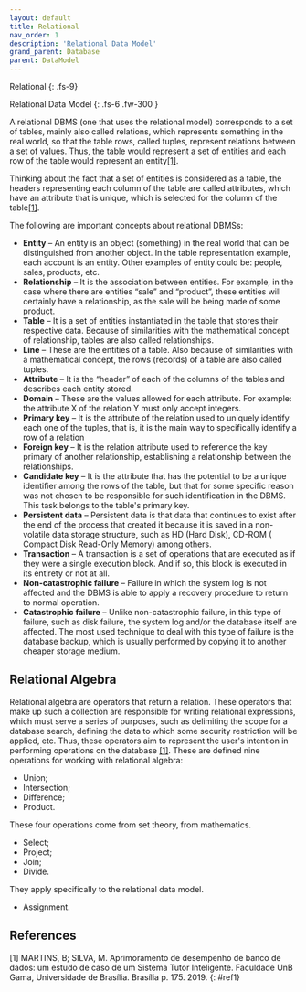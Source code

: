 ```yaml
---
layout: default
title: Relational
nav_order: 1
description: 'Relational Data Model'
grand_parent: Database
parent: DataModel
---
```


Relational
{: .fs-9}

Relational Data Model
{: .fs-6 .fw-300  }

A relational DBMS (one that uses the relational model) corresponds to a set of tables, mainly also called relations, which represents something in the real world, so that the table rows, called tuples, represent relations between a set of values. Thus, the table would represent a set of entities and each row of the table would represent an entity[[1]](#ref1).

Thinking about the fact that a set of entities is considered as a table, the headers representing each column of the table are called attributes, which have an attribute that is unique, which is selected for the column of the table[[1]](#ref1).

The following are important concepts about relational DBMSs:
- **Entity** – An entity is an object (something) in the real world that can be distinguished from another object. In the table representation example, each account is an entity. Other examples of entity could be: people, sales, products, etc.
- **Relationship** – It is the association between entities. For example, in the case where there are entities “sale” and “product”, these entities will certainly have a relationship, as the sale will be being made of some product.
- **Table** – It is a set of entities instantiated in the table that stores their respective data. Because of similarities with the mathematical concept of relationship, tables are also called relationships.
- **Line** – These are the entities of a table. Also because of similarities with a mathematical concept, the rows (records) of a table are also called tuples.
- **Attribute** – It is the “header” of each of the columns of the tables and describes each entity stored.
- **Domain** – These are the values ​​allowed for each attribute. For example: the attribute X of the relation Y must only accept integers.
- **Primary key** – It is the attribute of the relation used to uniquely identify each one of the tuples, that is, it is the main way to specifically identify a row of a relation
- **Foreign key** – It is the relation attribute used to reference the key
primary of another relationship, establishing a relationship between the relationships.
- **Candidate key** – It is the attribute that has the potential to be a unique identifier among the rows of the table, but that for some specific reason was not chosen to be responsible for such identification in the DBMS. This task belongs to the table's primary key.
- **Persistent data** – Persistent data is that data that continues to exist after the end of the process that created it because it is saved in a non-volatile data storage structure, such as HD (Hard Disk), CD-ROM ( Compact Disk Read-Only Memory) among others.
- **Transaction** – A transaction is a set of operations that are executed as if they were a single execution block. And if so, this block is executed in its entirety or not at all.
- **Non-catastrophic failure** – Failure in which the system log is not affected and the DBMS is able to apply a recovery procedure to return to normal operation.
- **Catastrophic failure** – Unlike non-catastrophic failure, in this type of failure, such as disk failure, the system log and/or the database itself are affected. The most used technique to deal with this type of failure is the database backup, which is usually performed by copying it to another cheaper storage medium.

## Relational Algebra

Relational algebra are operators that return a relation. These operators that make up such a collection are responsible for writing relational expressions, which must serve a series of purposes, such as delimiting the scope for a database search, defining the data to which some security restriction will be applied, etc. Thus, these operators aim to represent the user's intention in performing operations on the database [[1]](#ref1). These are defined nine operations for working with relational algebra:

- Union;
- Intersection;
- Difference;
- Product.

These four operations come from set theory, from mathematics.

- Select;
- Project;
- Join;
- Divide.

They apply specifically to the relational data model.

- Assignment.

## References

[1]  MARTINS, B; SILVA, M. Aprimoramento de desempenho de banco de dados: um estudo de caso de um Sistema Tutor Inteligente. Faculdade UnB Gama, Universidade de Brasília. Brasília p. 175. 2019.
{: #ref1}